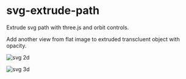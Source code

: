 # svg-extrude-path
Extrude svg path with three.js and orbit controls.

Add another view from flat image to extruded transcluent object with opacity.


![svg 2d](https://github.com/min1max/svg-extrude-path/blob/master/2D.png)

![svg 3d](https://github.com/min1max/svg-extrude-path/blob/master/3D.png)
